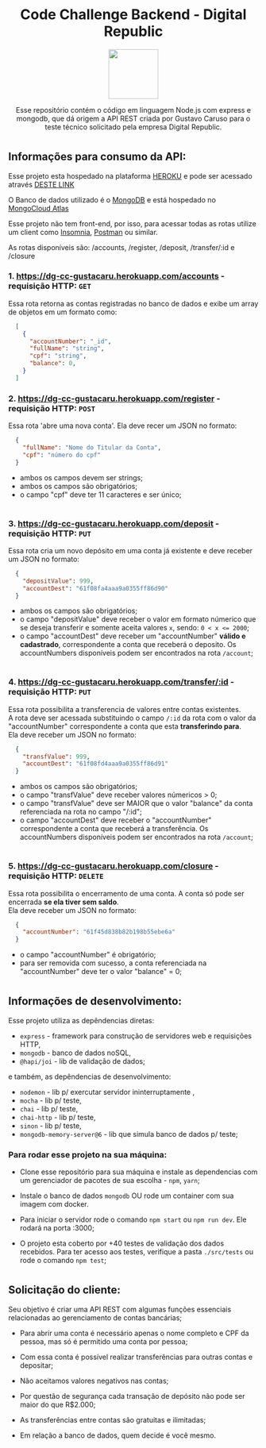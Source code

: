 <div align="center">

# Code Challenge Backend - Digital Republic
  
  <img width="100px" src="https://media-exp1.licdn.com/dms/image/C4D0BAQEezQzUHoUtcA/company-logo_200_200/0/1625683637278?e=2159024400&v=beta&t=IkDZT_-SGgEJQeHI3Lb7PKhlfqWAoemj56tBrLKFDhw" />

Esse repositório contém o código em linguagem Node.js com express e mongodb, que dá origem a API REST criada por Gustavo Caruso para o teste técnico solicitado pela empresa Digital Republic.

</div>

#

## Informações para consumo da API:

Esse projeto esta hospedado na plataforma <a href="https://www.heroku.com/" target="_blank">HEROKU</a> e pode ser acessado através <a href="https://dg-cc-gustacaru.herokuapp.com/" target="_blank">DESTE LINK</a>

O Banco de dados utilizado é o <a target="_blank" href="https://www.mongodb.com/">MongoDB</a> e está hospedado no <a target="_blank" href="https://cloud.mongodb.com/">MongoCloud Atlas</a>

Esse projeto não tem front-end, por isso, para acessar todas as rotas utilize um client como 
<a target="_blank" href="https://insomnia.rest/">Insomnia</a>, <a target="_blank" href="https://www.postman.com/">Postman</a> ou similar.

As rotas disponíveis são: /accounts, /register, /deposit, /transfer/:id e /closure

###  1. https://dg-cc-gustacaru.herokuapp.com/accounts - requisição HTTP: `GET` <br>
  Essa rota retorna as contas registradas no banco de dados e exibe um array de objetos em um formato como:

  ```json
    [
      {
        "accountNumber": "_id",
        "fullName": "string",
        "cpf": "string",
        "balance": 0,
      }
    ]
  ```

###  2. https://dg-cc-gustacaru.herokuapp.com/register - requisição HTTP: `POST` <br>
  Essa rota 'abre uma nova conta'. Ela deve recer um JSON no formato:

  ```json
    {
      "fullName": "Nome do Titular da Conta",
      "cpf": "número do cpf" 
    }
  ```
  - ambos os campos devem ser strings;
  - ambos os campos são obrigatórios;
  - o campo "cpf" deve ter 11 caracteres e ser único; 
  <br><br>

###  3. https://dg-cc-gustacaru.herokuapp.com/deposit - requisição HTTP: `PUT` <br>
  Essa rota cria um novo depósito em uma conta já existente e deve receber um JSON no formato:

  ```json
    {
      "depositValue": 999,
      "accountDest": "61f08fa4aaa9a0355ff86d90"
    }
  ```
  - ambos os campos são obrigatórios;
  - o campo "depositValue" deve receber o valor em formato númerico que se deseja transferir e somente aceita valores `x`, sendo: `0 < x <= 2000`;
  - o campo "accountDest" deve receber um "accountNumber" **válido e cadastrado**, correspondente a conta que receberá o deposito. Os accountNumbers disponíveis podem ser encontrados na rota `/account`;
  <br><br>


###  4. https://dg-cc-gustacaru.herokuapp.com/transfer/:id - requisição HTTP: `PUT` <br>
  Essa rota possibilita a transferencia de valores entre contas existentes. <br>
    A rota deve ser acessada substituindo o campo `/:id` da rota com o valor da "accountNumber" correspondente a conta que esta **transferindo para**. <br>
    Ela deve receber um JSON no formato:

  ```json
    {
      "transfValue": 999,
      "accountDest": "61f08fd4aaa9a0355ff86d91"
    }
  ```
  - ambos os campos são obrigatórios;
  - o campo "transfValue" deve receber valores númericos > 0;
  - o campo "transfValue" deve ser MAIOR que o valor "balance" da conta referenciada na rota no campo "/:id";
  - o campo "accountDest" deve receber o "accountNumber" correspondente a conta que receberá a transferência. Os accountNumbers disponíveis podem ser encontrados na rota `/account`;
  <br><br>

### 5. https://dg-cc-gustacaru.herokuapp.com/closure - requisição HTTP: `DELETE` <br>
  Essa rota possibilita o encerramento de uma conta. A conta só pode ser encerrada **se ela tiver sem saldo**. <br>
  Ela deve receber um JSON no formato:

  ```json
    {
      "accountNumber": "61f45d838b82b198b55ebe6a"
    }
  ```
  - o campo "accountNumber" é obrigatório;
  - para ser removida com sucesso, a conta referenciada na "accountNumber" deve ter o valor "balance" = 0;

#

## Informações de desenvolvimento:

Esse projeto utiliza as depêndencias diretas:
- `express` - framework para construção de servidores web e requisições HTTP,
- `mongodb` - banco de dados noSQL,
- `@hapi/joi` - lib de validação de dados;

e também, as depêndencias de desenvolvimento:
- `nodemon` - lib p/ exercutar servidor ininterruptamente ,
- `mocha` - lib p/ teste,
- `chai` - lib p/ teste,
- `chai-http` - lib p/ teste,
- `sinon` - lib p/ teste,
- `mongodb-memory-server@6` - lib que simula banco de dados p/ teste;

### Para rodar esse projeto na sua máquina:
- Clone esse repositório para sua máquina e instale as dependencias com um gerenciador de pacotes de sua escolha - `npm`, `yarn`;

- Instale o banco de dados `mongodb` OU rode um container com sua imagem com docker.

- Para iniciar o servidor rode o comando `npm start` ou `npm run dev`. Ele rodará na porta :3000;

- O projeto esta coberto por +40 testes de validação dos dados recebidos. Para ter acesso aos testes, verifique a pasta `./src/tests` ou rode o comando `npm test`;

#

<div align="left">

## Solicitação do cliente:

Seu objetivo é criar uma API REST com algumas funções essenciais relacionadas ao gerenciamento de contas bancárias;

  - Para abrir uma conta é necessário apenas o nome completo e CPF da pessoa, mas só é permitido uma conta por pessoa;

  - Com essa conta é possível realizar transferências para outras contas e depositar;

  - Não aceitamos valores negativos nas contas;

  - Por questão de segurança cada transação de depósito não pode ser maior do que R$2.000;
  
  - As transferências entre contas são gratuitas e ilimitadas;

  - Em relação a banco de dados, quem decide é você mesmo.

</div>
